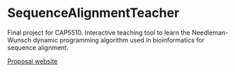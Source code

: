 # SequenceAlignmentTeacher
Final project for CAP5510. Interactive teaching tool to learn the Needleman-Wunsch dynamic programming algorithm used in bioinformatics for sequence alignment.

[Proposal website](https://sites.google.com/site/cap5510fa15/)
